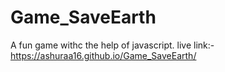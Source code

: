 # Game_SaveEarth
A fun game withc the help of javascript.
live link:- https://ashuraa16.github.io/Game_SaveEarth/
